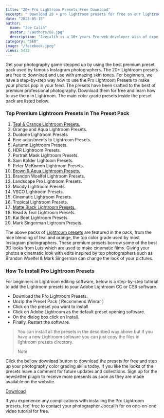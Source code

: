 ```yaml
---
title: "20+ Pro Lightroom Presets Free Download"
excerpt: " Download 20 + pro lightroom presets for free on our lightroom presets archives. Make editing faster using premium lightroom presets."
date: "2023-05-15"
author:
  name: "Joe Calih"
  avatar: "/authors/08.jpg"
  description: "Joecalih is a 10+ years Pro web developer with of experience in React and Next.js."
category: "SEO"
image: "/facebook.jpeg"
views: 5432
---
```



Get your photography game stepped up by using the best premium preset pack used by famous Instagram photographers. The 20+ Lightroom presets are free to download and use with amazing skin tones. For beginners, we have a step-by-step way how to use the Pro Lightroom Presets to make your photos pop in your feed. The presets have been crafted to the best of premium professional photography. Download them for free and learn how to use them in Lightroom. The main color grade presets inside the preset pack are listed below.

### Top Premium Lightroom Presets In The Preset Pack

1. [Teal & Orange Lightroom Presets.](https://joecalih.co.ke/product/teal-orange-lightroom-presets/)  
2. Orange and Aqua Lightroom Presets.  
3. Duotone Lightroom Presets  
4. Fine adjustments to Lightroom Presets.  
5. Autumn Lightroom Presets.  
6. HDR Lightroom Presets.  
7. Portrait Mask Lightroom Presets.  
8. Sam Kolder Lightoom Presets.  
9. Peter McKinnon Lightroom Presets.  
10. [Brown & Aqua Lightroom Presets.](https://joecalih.co.ke/product/brown-aqua-lightroom-presets-2/)  
11. Brandon Woelfel Lightroom Presets.  
12. Landscape Pro Lightroom Presets.  
13. Moody Lightroom Presets.  
14. VSCO Lightroom Presets.  
15. Cinematic Lightroom Presets.  
16. Tropical Lightroom Presets.  
17. [Matte Black Lightroom Presets.](https://joecalih.co.ke/product/black-white-lightroom-presets/)  
18. Read & Teal Lightroom Presets.  
19. Kai Boet Lightroom Presets.  
20. Mark Singerman Ligtroom Presets.

The above packs of [Lightroom presets](/category/lightroom-presets/) are featured in the pack, from the nice blending of teal and orange, the top color grade used by most Instagram photographers. These premium presets borrow some of the best 3D looks from Luts which are used to make cinematic films. Giving your photos a cinematic look with edits inspired by top photographers such as Brandon Woelfel & Mark Singerman can change the look of your pictures.

### How To Install Pro Lightroom Presets

For beginners in Lightroom editing software, below is a step-by-step tutorial to add the Lightroom presets to your Adobe Lightroom CC or CS6 software.

-   Download the Pro Lightroom Presets.
-   Unzip the Preset Pack ( Recommend Winrar )
-   Click on the preset you want to install
-   Click on Adobe Lightroom as the default preset opening software.
-   On the dialog box click on Install.
-   Finally, Restart the software.

> You can install all the presets in the described way above but if you have a new Lightroom software you can just copy the files in lightroom presets directory.
> 
> Note

Click the bellow download button to download the presets for free and step up your photography color grading skills today. If you like the looks of the presets leave a comment for future updates and collections. Sign up for the newsletter plugin to receive more presents as soon as they are made available on the website.

[Download](https://drive.google.com/file/d/1fXOVAS9A2pnMD7W6weQCPbPUGL5fBMbw/view)

If you experience any complications with installing the Pro Lightroom presets, feel free to [contact](https://joecalih.co.ke/contact) your photographer Joecalih for on one-on-one video tutorial for free.